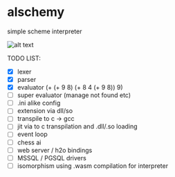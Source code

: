 # alschemy
simple scheme interpreter

![alt text](https://github.com/MarcFaussurier/scheme/blob/master/demo.png?raw=true)

TODO LIST:

- [x] lexer
- [x] parser
- [x] evaluator (+ (+ 9 8) (+ 8 4 (+ 9 8)) 9)
- [ ] super evaluator (manage not found etc)
- [ ] .ini alike config 
- [ ] extension via dll/so 
- [ ] transpile to c -> gcc 
- [ ] jit via to c transpilation and .dll/.so loading
- [ ] event loop
- [ ] chess ai
- [ ] web server / h2o bindings
- [ ] MSSQL / PGSQL drivers
- [ ] isomorphism using .wasm compilation for interpreter 
